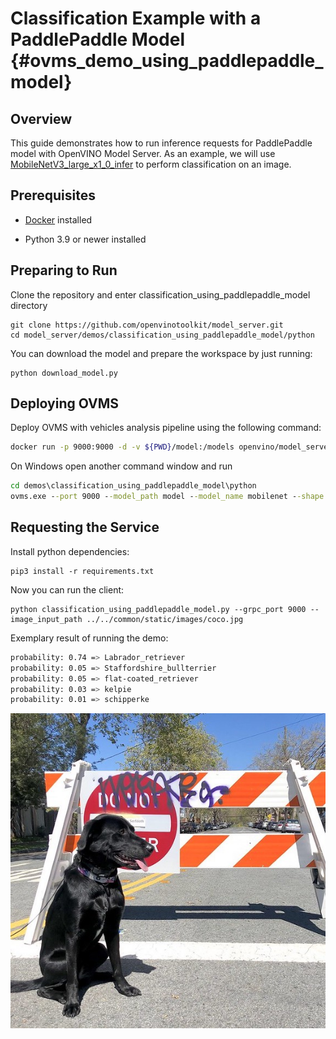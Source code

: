 # Classification Example with a PaddlePaddle Model {#ovms_demo_using_paddlepaddle_model}

## Overview

This guide demonstrates how to run inference requests for PaddlePaddle model with OpenVINO Model Server.
As an example, we will use [MobileNetV3_large_x1_0_infer](https://paddle-imagenet-models-name.bj.bcebos.com/dygraph/inference/MobileNetV3_large_x1_0_infer.tar) to perform classification on an image.

## Prerequisites

- [Docker](https://docs.docker.com/engine/install/) installed

- Python 3.9 or newer installed

## Preparing to Run

Clone the repository and enter classification_using_paddlepaddle_model directory

```console
git clone https://github.com/openvinotoolkit/model_server.git
cd model_server/demos/classification_using_paddlepaddle_model/python
```

You can download the model and prepare the workspace by just running:

```console
python download_model.py
```

## Deploying OVMS

Deploy OVMS with vehicles analysis pipeline using the following command:

```bash
docker run -p 9000:9000 -d -v ${PWD}/model:/models openvino/model_server --port 9000 --model_path /models --model_name mobilenet --shape "(1,3,-1,-1)"
```

On Windows open another command window and run
```bat
cd demos\classification_using_paddlepaddle_model\python
ovms.exe --port 9000 --model_path model --model_name mobilenet --shape "(1,3,-1,-1)"
```

## Requesting the Service

Install python dependencies:
```console
pip3 install -r requirements.txt
``` 

Now you can run the client:
```console
python classification_using_paddlepaddle_model.py --grpc_port 9000 --image_input_path ../../common/static/images/coco.jpg
```
Exemplary result of running the demo:

```bash
probability: 0.74 => Labrador_retriever
probability: 0.05 => Staffordshire_bullterrier
probability: 0.05 => flat-coated_retriever
probability: 0.03 => kelpie
probability: 0.01 => schipperke
```

![Coco](../../common/static/images/coco.jpg)